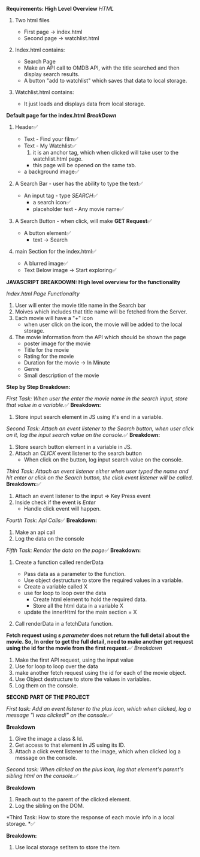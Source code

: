 **Requirements: High Level Overview**
_HTML_

1. Two html files

   - First page -> index.html
   - Second page -> watchlist.html

2. Index.html contains:

   - Search Page
   - Make an API call to OMDB API, with the title searched and then display search results.
   - A button "add to watchlist" which saves that data to local storage.

3. Watchlist.html contains:
   - It just loads and displays data from local storage.

**Default page for the index.html _BreakDown_**

1.  Header✅

    - Text - Find your film✅
    - Text - My Watchlist✅
      1. it is an anchor tag, which when clicked will take user to the watchlist.html page.
      - this page will be opened on the same tab.
    - a background image✅

2.  A Search Bar - user has the ability to type the text✅

    - An input tag - type *SEARCH*✅
      - a search icon✅
      - placeholder text - Any movie name✅

3.  A Search Button - when click, will make **GET Request**✅

    - A button element✅
      - text -> Search

4.  main Section for the index.html✅
    - A blurred image✅
    - Text Below image -> Start exploring✅

**JAVASCRIPT BREAKDOWN: High level overview for the functionality**

_Index.html Page Functionality_

1. User will enter the movie title name in the Search bar
2. Moives which includes that title name will be fetched from the Server.
3. Each movie will have a "+" icon
   - when user click on the icon, the movie will be added to the local storage.
4. The movie information from the API which should be shown the page
   - poster image for the movie
   - Title for the movie
   - Rating for the movie
   - Duration for the movie -> In Minute
   - Genre
   - Small description of the movie

**Step by Step Breakdown:**

*First Task: When user the enter the movie name in the search input, store that value in a variable.*✅
**Breakdown:**

1. Store input search element in JS using it's end in a variable.

*Second Task: Attach an event listener to the Search button, when user click on it, log the input search value on the console.*✅
**Breakdown:**

1. Store search button element in a variable in JS.
2. Attach an _CLICK_ event listener to the search button
   - When click on the button, log input search value on the console.

_Third Task: Attach an event listener either when user typed the name and hit enter or click on the Search button, the click event listener will be called._
**Breakdown:**✅

1. Attach an event listener to the input => Key Press event
2. Inside check if the event is _Enter_
   - Handle click event will happen.

*Fourth Task: Api Calls*✅
**Breakdown:**

1. Make an api call
2. Log the data on the console

*Fifth Task: Render the data on the page*✅
**Breakdown:**

1. Create a function called renderData

   - Pass data as a parameter to the function.
   - Use object destructure to store the required values in a variable.
   - Create a variable called X
   - use for loop to loop over the data
     - Create html element to hold the required data.
     - Store all the html data in a variable X
   - update the innerHtml for the main section = X

2. Call renderData in a fetchData function.

**Fetch request using _s parameter_ does not return the full detail about the movie. So, In order to get the full detail, need to make another get request using the id for the movie from the first request.**✅
_Breakdown_

1. Make the first API request, using the input value
2. Use for loop to loop over the data
3. make another fetch request using the id for each of the movie object.
4. Use Object destructure to store the values in variables.
5. Log them on the console.

<!-- ========================================================== -->
<!-- ========================================================== -->

**SECOND PART OF THE PROJECT**

*First task: Add an event listener to the plus icon, which when clicked, log a message "I was clicked!" on the console.*✅

**Breakdown**

1. Give the image a class & Id.
2. Get access to that element in JS using its ID.
3. Attach a click event listener to the image, which when clicked log a message on the console.

*Second task: When clicked on the plus icon, log that element's parent's sibling html on the console.*✅

**Breakdown**

1. Reach out to the parent of the clicked element.
2. Log the sibling on the DOM.

*Third Task: How to store the response of each movie info in a local storage. *✅

**Breakdown:**

1. Use local storage setItem to store the item
